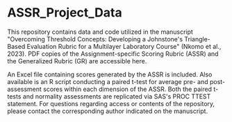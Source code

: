 # ASSR_Project_Data
This repository contains data and code utilized in the manuscript "Overcoming Threshold Concepts: Developing a Johnstone's Triangle-Based Evaluation Rubric for a Multilayer Laboratory Course" (Nkomo et al., 2023). PDF copies of the Assignment-specific Scoring Rubric (ASSR) and the Generalized Rubric (GR) are accessible here.  

An Excel file containing scores generated by the ASSR is included. Also available is an R script conducting a paired t-test for average pre- and post-assessment scores within each dimension of the ASSR. Both the paired t-tests and normality assessments are replicated via SAS's PROC TTEST statement. For questions regarding access or contents of the repository, please contact the corresponding author indicated on the manuscript. 
